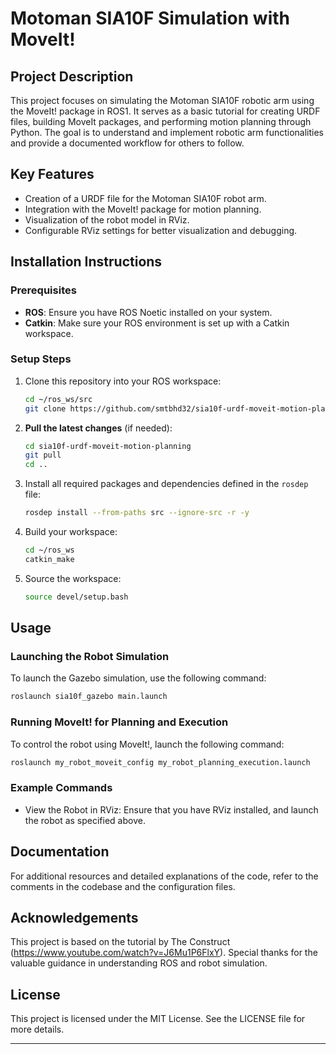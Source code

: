 # Motoman SIA10F Simulation with MoveIt!

## Project Description
This project focuses on simulating the Motoman SIA10F robotic arm using the MoveIt! package in ROS1. It serves as a basic tutorial for creating URDF files, building MoveIt packages, and performing motion planning through Python. The goal is to understand and implement robotic arm functionalities and provide a documented workflow for others to follow.

## Key Features
- Creation of a URDF file for the Motoman SIA10F robot arm.
- Integration with the MoveIt! package for motion planning.
- Visualization of the robot model in RViz.
- Configurable RViz settings for better visualization and debugging.

## Installation Instructions

### Prerequisites
- **ROS**: Ensure you have ROS Noetic installed on your system.
- **Catkin**: Make sure your ROS environment is set up with a Catkin workspace.

### Setup Steps
1. Clone this repository into your ROS workspace:
   ```bash
   cd ~/ros_ws/src
   git clone https://github.com/smtbhd32/sia10f-urdf-moveit-motion-planning.git
   ```

2. **Pull the latest changes** (if needed):
   ```bash
   cd sia10f-urdf-moveit-motion-planning
   git pull
   cd ..
   ```

3. Install all required packages and dependencies defined in the `rosdep` file:
   ```bash
   rosdep install --from-paths src --ignore-src -r -y
   ```

4. Build your workspace:
   ```bash
   cd ~/ros_ws
   catkin_make
   ```

5. Source the workspace:
   ```bash
   source devel/setup.bash
   ```

## Usage

### Launching the Robot Simulation
To launch the Gazebo simulation, use the following command:
```bash
roslaunch sia10f_gazebo main.launch
```

### Running MoveIt! for Planning and Execution
To control the robot using MoveIt!, launch the following command:
```bash
roslaunch my_robot_moveit_config my_robot_planning_execution.launch
```

### Example Commands
- View the Robot in RViz: Ensure that you have RViz installed, and launch the robot as specified above.

## Documentation
For additional resources and detailed explanations of the code, refer to the comments in the codebase and the configuration files.

## Acknowledgements
This project is based on the tutorial by The Construct (https://www.youtube.com/watch?v=J6Mu1P6FlxY). Special thanks for the valuable guidance in understanding ROS and robot simulation.

## License
This project is licensed under the MIT License. See the LICENSE file for more details.

---
